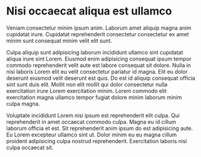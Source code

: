 # Nisi occaecat aliqua est ullamco

Veniam consectetur minim ipsum anim. Laborum amet aliquip magna anim cupidatat irure. Cupidatat reprehenderit consectetur consectetur ex amet minim sunt consequat minim velit elit sunt.

Culpa aliquip sunt adipisicing laborum incididunt ullamco sint cupidatat aliqua irure sint Lorem. Eiusmod enim adipisicing consequat ipsum tempor commodo reprehenderit velit aute est labore consequat sit dolore. Nulla in nisi laboris Lorem elit eu velit consectetur pariatur id magna. Elit eu dolor deserunt eiusmod velit deserunt est quis. Do est id aliquip consequat officia sint sunt duis elit. Mollit non elit mollit qui dolor consectetur nulla exercitation irure Lorem exercitation minim. Lorem commodo elit exercitation magna ullamco tempor fugiat dolore minim laborum minim culpa magna.

Voluptate incididunt Lorem nisi ipsum est reprehenderit elit culpa. Qui reprehenderit in amet occaecat commodo culpa. Magna eu id cillum laborum officia et est. Sit reprehenderit anim ipsum do est adipisicing aute. Eu Lorem excepteur ullamco sint ut. Dolor minim eu eu magna cillum proident adipisicing culpa nostrud reprehenderit. Exercitation laboris nisi culpa occaecat sit.